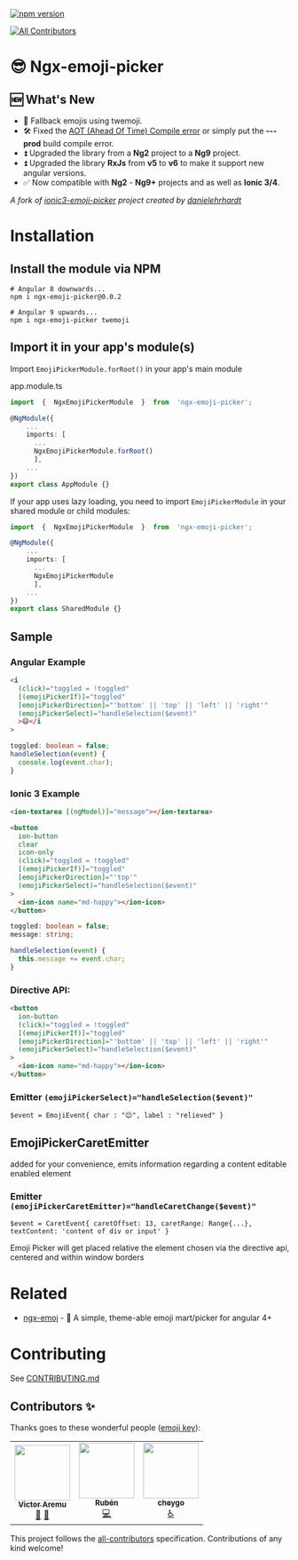 [![npm version](https://badge.fury.io/js/ngx-emoji-picker.svg)](https://badge.fury.io/js/ngx-emoji-picker)

<!-- ALL-CONTRIBUTORS-BADGE:START - Do not remove or modify this section -->

[![All Contributors](https://img.shields.io/badge/all_contributors-3-orange.svg?style=flat-square)](#contributors-)

<!-- ALL-CONTRIBUTORS-BADGE:END -->

# 😎 Ngx-emoji-picker

## 🆕 What's New

- 🐣 Fallback emojis using twemoji.
- 🛠 Fixed the [AOT (Ahead Of Time) Compile error](https://github.com/danielehrhardt/ionic3-emoji-picker/issues/8) or simply put the **---prod** build compile error.
- ⏫ Upgraded the library from a **Ng2** project to a **Ng9** project.
- ⏫ Upgraded the library **RxJs** from **v5** to **v6** to make it support new angular versions.
- ✅ Now compatible with **Ng2** - **Ng9+** projects and as well as **Ionic 3/4**.

_A fork of [ionic3-emoji-picker](https://github.com/danielehrhardt/ionic3-emoji-picker) project created by [danielehrhardt](https://github.com/danielehrhardt)_

# Installation

## Install the module via NPM

```shell
# Angular 8 downwards...
npm i ngx-emoji-picker@0.0.2

# Angular 9 upwards...
npm i ngx-emoji-picker twemoji
```

## Import it in your app's module(s)

Import `EmojiPickerModule.forRoot()` in your app's main module

app.module.ts

```ts
import  {  NgxEmojiPickerModule  }  from  'ngx-emoji-picker';

@NgModule({
    ...
    imports: [
      ...
      NgxEmojiPickerModule.forRoot()
      ],
    ...
})
export class AppModule {}
```

If your app uses lazy loading, you need to import `EmojiPickerModule` in your shared module or child modules:

```ts
import  {  NgxEmojiPickerModule  }  from  'ngx-emoji-picker';

@NgModule({
    ...
    imports: [
      ...
      NgxEmojiPickerModule
      ],
    ...
})
export class SharedModule {}
```

## Sample

### Angular Example

```html
<i
  (click)="toggled = !toggled"
  [(emojiPickerIf)]="toggled"
  [emojiPickerDirection]="'bottom' || 'top' || 'left' || 'right'"
  (emojiPickerSelect)="handleSelection($event)"
  >😄</i
>
```

```ts
toggled: boolean = false;
handleSelection(event) {
  console.log(event.char);
}
```

### Ionic 3 Example

```html
<ion-textarea [(ngModel)]="message"></ion-textarea>

<button
  ion-button
  clear
  icon-only
  (click)="toggled = !toggled"
  [(emojiPickerIf)]="toggled"
  [emojiPickerDirection]="'top'"
  (emojiPickerSelect)="handleSelection($event)"
>
  <ion-icon name="md-happy"></ion-icon>
</button>
```

```ts
toggled: boolean = false;
message: string;

handleSelection(event) {
  this.message += event.char;
}
```

### Directive API:

```html
<button
  ion-button
  (click)="toggled = !toggled"
  [(emojiPickerIf)]="toggled"
  [emojiPickerDirection]="'bottom' || 'top' || 'left' || 'right'"
  (emojiPickerSelect)="handleSelection($event)"
>
  <ion-icon name="md-happy"></ion-icon>
</button>
```

### Emitter `(emojiPickerSelect)="handleSelection($event)"`

```
$event = EmojiEvent{ char : "😌", label : "relieved" }
```

## EmojiPickerCaretEmitter

added for your convenience, emits information regarding a content editable enabled element

### Emitter `(emojiPickerCaretEmitter)="handleCaretChange($event)"`

```
$event = CaretEvent{ caretOffset: 13, caretRange: Range{...}, textContent: 'content of div or input' }
```

Emoji Picker will get placed relative the element chosen via the directive api, centered and within window borders

# Related

- [ngx-emoj](https://github.com/ahkohd/ngx-emoj) - 💅 A simple, theme-able emoji mart/picker for angular 4+

# Contributing

See [CONTRIBUTING.md](./CONTRIBUTING.md)

## Contributors ✨

Thanks goes to these wonderful people ([emoji key](https://allcontributors.org/docs/en/emoji-key)):

<!-- ALL-CONTRIBUTORS-LIST:START - Do not remove or modify this section -->
<!-- prettier-ignore-start -->
<!-- markdownlint-disable -->
<table>
  <tr>
    <td align="center"><a href="https://victor-aremu.web.app"><img src="https://avatars1.githubusercontent.com/u/13041443?v=4" width="100px;" alt=""/><br /><sub><b>Victor Aremu</b></sub></a><br /><a href="#maintenance-ahkohd" title="Maintenance">🚧</a> <a href="#projectManagement-ahkohd" title="Project Management">📆</a></td>
    <td align="center"><a href="https://github.com/GNURub"><img src="https://avatars3.githubusercontent.com/u/1318648?v=4" width="100px;" alt=""/><br /><sub><b>Rubén</b></sub></a><br /><a href="https://github.com/ahkohd/ngx-emoji-picker/commits?author=GNURub" title="Code">💻</a></td>
    <td align="center"><a href="https://github.com/cheygo"><img src="https://avatars3.githubusercontent.com/u/69327675?v=4" width="100px;" alt=""/><br /><sub><b>cheygo</b></sub></a><br /><a href="#a11y-cheygo" title="Accessibility">️️️️♿️</a></td>
  </tr>
</table>

<!-- markdownlint-enable -->
<!-- prettier-ignore-end -->

<!-- ALL-CONTRIBUTORS-LIST:END -->

This project follows the [all-contributors](https://github.com/all-contributors/all-contributors) specification. Contributions of any kind welcome!

